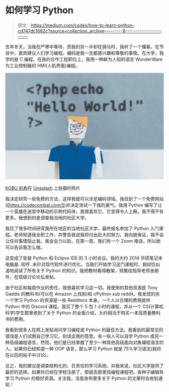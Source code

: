 # 如何学习 Python

> 原文：<https://medium.com/codex/how-to-learn-python-cd747dc1682c?source=collection_archive---------8----------------------->

去年冬天，当我在严寒中等待，而我的另一半却在骑马时，我听了一个播客。在节目中，嘉宾建议人们学习编程。编码是我一生都感兴趣和尊敬的事情。在大学，我学的是 C 编程。在我的合作工程职位上，我用一种鲜为人知的语言 WonderWare 为工业控制器的 HMI(人机界面)编程。

![](img/dc78f709c4752a9a565c8862c3066206.png)

[KOBU 机构](https://unsplash.com/@kobuagency?utm_source=medium&utm_medium=referral)在 [Unsplash](https://unsplash.com?utm_source=medium&utm_medium=referral) 上拍摄的照片

我决定研究一些免费的方法，这样我就可以涉足编码领域。我找到了一个免费网站(【https://codecombat.com/】)并决定测试一下我的勇气。我用 Python 编写了让一个英雄在迷宫中移动的示例代码块，我很喜欢它。它变得令人上瘾，我不得不有更多。我想到的是调查我当地的社区大学。

我花了很多时间研究我所在地区的当地社区大学，最终报名参加了 Python 入门课程。老师知道我全职工作，并警告我说我将付出巨大的努力。我向她保证，我不会让任何事情阻止我，我会全力以赴。在第一周，我们有一个 Zoom 电话，所以她可以告诉我怎么做。

这变成了安装 Python 和 Eclipse IDE 的 3 小时会议。我的大约 2014 华硕笔记本电脑是..呃哼..未针对现代软件进行优化。当我们开始学习这门课程时，我如饥似渴地阅读了所有关于 Python 的知识。我把教材看得散架，频繁给指导老师发邮件，在班级讨论论坛发帖。

由于社区和每周作业的责任，我很喜欢学习这一切。我使用的其他资源是 Tony Gaddis 的教科书(可以在 Amazon 上找到)和 r/Python sub reddit。我发现的另一个学习 Python 的资源是一些 Redditors 本身。一个人以合理的费用提供 Python 中的 Discord 课程。我买了整个 5 包 1 小时的课程，并从一个 CS(计算机科学)学生那里收到了关于 Python 的全面介绍，大约相当于购买一本高质量教科书的费用。

我看到很多人在网上发帖询问学习编程或 Python 的最佳方法。我看到的最常见的错误是人们试图自己学习它。别误会我的意思。有一些人可以自学 Python 或另一种高级编程语言。然而，他们是已经掌握了至少一种其他高级面向对象编程语言的人。如果你已经知道一种 OOP 语言，那么学习 Python 就是 75%学习语法(我将在以后的帖子中讨论)。

总之，我的建议是调查结构化的、负责任的学习系统。对我来说，社区大学提供了最好的选择。如果你已经在学校注册了，那就去那里找编程课程吧。各种子编辑有学习 Python 的极好资源。关注我，当我发布更多关于 Python 的文章时会收到通知！